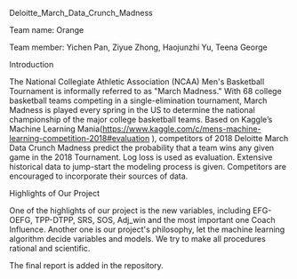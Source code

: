 Deloitte_March_Data_Crunch_Madness

Team name: Orange

Team member: Yichen Pan, Ziyue Zhong, Haojunzhi Yu, Teena George

Introduction

The National Collegiate Athletic Association (NCAA) Men's Basketball Tournament is informally referred to as "March Madness." With 68 college basketball teams competing in a single-elimination tournament, March Madness is played every spring in the US to determine the national championship of the major college basketball teams. Based on Kaggle’s Machine Learning Mania(https://www.kaggle.com/c/mens-machine-learning-competition-2018#evaluation ), competitors of 2018 Deloitte March Data Crunch Madness predict the probability that a team wins any given game in the 2018 Tournament. Log loss is used as evaluation. Extensive historical data to jump-start the modeling process is given. Competitors are encouraged to incorporate their sources of data.

Highlights of Our Project

One of the highlights of our project is the new variables, including EFG-OEFG, TPP-DTPP, SRS, SOS, Adj_win and the most important one Coach Influence. Another one is our project's philosophy, let the machine learning algorithm decide variables and models. We try to make all procedures rational and scientific.

The final report is added in the repository.
